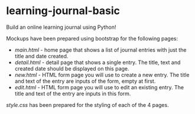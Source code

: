 # learning-journal-basic
Build an online learning journal using Python!

Mockups have been prepared using bootstrap for the following pages:

 - *main.html* - home page that shows a list of journal entries with just the title and date created.
 - *detail.html* - detail page that shows a single entry. The title, text and created date should be displayed on this page.
 - *new.html* - HTML form page you will use to create a new entry. The title and text of the entry are inputs of the form, empty at first.
 - *edit.html* - HTML form page you will use to edit an existing entry. The title and text of the entry are inputs in this form.

*style.css* has been prepared for the styling of each of the 4 pages.
